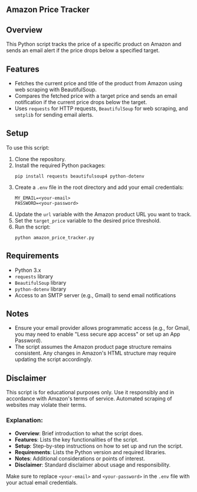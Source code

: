 ## Amazon Price Tracker

## Overview
This Python script tracks the price of a specific product on Amazon and sends an email alert if the price drops below a specified target.

## Features
- Fetches the current price and title of the product from Amazon using web scraping with BeautifulSoup.
- Compares the fetched price with a target price and sends an email notification if the current price drops below the target.
- Uses `requests` for HTTP requests, `BeautifulSoup` for web scraping, and `smtplib` for sending email alerts.

## Setup
To use this script:
1. Clone the repository.
2. Install the required Python packages:
   ```
   pip install requests beautifulsoup4 python-dotenv
   ```
3. Create a `.env` file in the root directory and add your email credentials:
   ```
   MY_EMAIL=<your-email>
   PASSWORD=<your-password>
   ```
4. Update the `url` variable with the Amazon product URL you want to track.
5. Set the `target_price` variable to the desired price threshold.
6. Run the script:
   ```
   python amazon_price_tracker.py
   ```

## Requirements
- Python 3.x
- `requests` library
- `BeautifulSoup` library
- `python-dotenv` library
- Access to an SMTP server (e.g., Gmail) to send email notifications

## Notes
- Ensure your email provider allows programmatic access (e.g., for Gmail, you may need to enable "Less secure app access" or set up an App Password).
- The script assumes the Amazon product page structure remains consistent. Any changes in Amazon's HTML structure may require updating the script accordingly.

## Disclaimer
This script is for educational purposes only. Use it responsibly and in accordance with Amazon's terms of service. Automated scraping of websites may violate their terms.

### Explanation:
- **Overview**: Brief introduction to what the script does.
- **Features**: Lists the key functionalities of the script.
- **Setup**: Step-by-step instructions on how to set up and run the script.
- **Requirements**: Lists the Python version and required libraries.
- **Notes**: Additional considerations or points of interest.
- **Disclaimer**: Standard disclaimer about usage and responsibility.

Make sure to replace `<your-email>` and `<your-password>` in the `.env` file with your actual email credentials.
